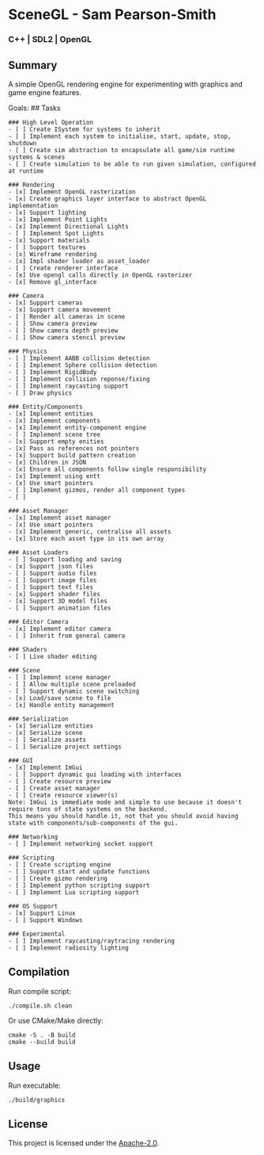 # SceneGL - Sam Pearson-Smith
### C++ | SDL2 | OpenGL

## Summary
A simple OpenGL rendering engine for experimenting with graphics and game engine features.

Goals:
    ## Tasks

    ### High Level Operation
    - [ ] Create ISystem for systems to inherit
    - [ ] Implement each system to initialise, start, update, stop, shutdown
    - [ ] Create sim abstraction to encapsulate all game/sim runtime systems & scenes
    - [ ] Create simulation to be able to run given simulation, configured at runtime 

    ### Rendering
    - [x] Implement OpenGL rasterization
    - [x] Create graphics layer interface to abstract OpenGL implementation
    - [x] Support lighting
    - [x] Implement Point Lights
    - [x] Implement Directional Lights
    - [ ] Implement Spot Lights
    - [x] Support materials
    - [ ] Support textures
    - [x] Wireframe rendering
    - [x] Impl shader loader as asset_loader
    - [ ] Create renderer interface
    - [x] Use opengl calls directly in OpenGL rasterizer
    - [x] Remove gl_interface

    ### Camera
    - [x] Support cameras
    - [x] Support camera movement
    - [ ] Render all cameras in scene
    - [ ] Show camera preview
    - [ ] Show camera depth preview
    - [ ] Show camera stencil preview

    ### Physics
    - [ ] Implement AABB collision detection
    - [ ] Implement Sphere collision detection
    - [ ] Implement RigidBody
    - [ ] Implement collision reponse/fixing
    - [ ] Implement raycasting support
    - [ ] Draw physics

    ### Entity/Components
    - [x] Implement entities
    - [x] Implement components
    - [x] Implement entity-component engine
    - [ ] Implement scene tree
    - [x] Support empty enities
    - [x] Pass as references not pointers
    - [x] Support build pattern creation
    - [x] Children in JSON
    - [x] Ensure all components follow single responsibility
    - [x] Implement using entt
    - [x] Use smart pointers
    - [ ] Implement gizmos, render all component types
    - [ ] 

    ### Asset Manager
    - [x] Implement asset manager
    - [x] Use smart pointers
    - [x] Implement generic, centralise all assets
    - [x] Store each asset type in its own array

    ### Asset Loaders
    - [ ] Support loading and saving
    - [x] Support json files
    - [ ] Support audio files
    - [ ] Support image files
    - [ ] Support text files
    - [x] Support shader files
    - [x] Support 3D model files
    - [ ] Support animation files

    ### Editor Camera
    - [x] Implement editor camera
    - [ ] Inherit from general camera

    ### Shaders
    - [ ] Live shader editing

    ### Scene
    - [ ] Implement scene manager
    - [ ] Allow multiple scene preloaded
    - [ ] Support dynamic scene switching
    - [x] Load/save scene to file
    - [x] Handle entity management

    ### Serialization
    - [x] Serialize entities
    - [x] Serialize scene
    - [ ] Serialize assets
    - [ ] Serialize project settings

    ### GUI
    - [x] Implement ImGui
    - [ ] Support dynamic gui loading with interfaces
    - [ ] Create resource preview
    - [ ] Create asset manager
    - [ ] Create resource viewer(s)
    Note: ImGui is immediate mode and simple to use because it doesn't require tons of state systems on the backend.
    This means you should handle it, not that you should avoid having state with components/sub-components of the gui.

    ### Networking
    - [ ] Implement networking socket support

    ### Scripting
    - [ ] Create scripting engine
    - [ ] Support start and update functions
    - [ ] Create gizmo rendering
    - [ ] Implement python scripting support
    - [ ] Implement Lua scripting support

    ### OS Support
    - [x] Support Linux
    - [ ] Support Windows

    ### Experimental
    - [ ] Implement raycasting/raytracing rendering
    - [ ] Implement radiosity lighting


## Compilation
Run compile script:
```
./compile.sh clean
```

Or use CMake/Make directly:
```
cmake -S . -B build
cmake --build build
```

## Usage
Run executable:
```
./build/graphics
```

## License
This project is licensed under the [Apache-2.0](https://www.apache.org/licenses/LICENSE-2.0).

